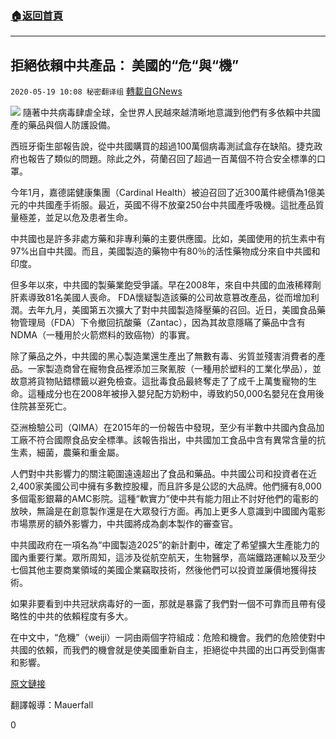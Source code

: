 ###  [:house:返回首頁](https://github.com/ourhimalayas/txt)
---

## 拒絕依賴中共產品： 美國的“危“與“機”
`2020-05-19 10:08 秘密翻译组` [轉載自GNews](https://gnews.org/zh-hant/207218/)

![](https://s3.amazonaws.com/gnews-media-offload/wp-content/uploads/2020/05/19100423/Picture-1-202.png)
隨著中共病毒肆虐全球，全世界人民越來越清晰地意識到他們有多依賴中共國產的藥品與個人防護設備。

西班牙衛生部報告說，從中共國購買的超過100萬個病毒測試盒存在缺陷。捷克政府也報告了類似的問題。除此之外，荷蘭召回了超過一百萬個不符合安全標準的口罩。

今年1月，嘉德諾健康集團（Cardinal Health）被迫召回了近300萬件總價為1億美元的中共國產手術服。最近，英國不得不放棄250台中共國產呼吸機。這批產品質量極差，並足以危及患者生命。

中共國也是許多非處方藥和非專利藥的主要供應國。比如，美國使用的抗生素中有97%出自中共國。而且，美國製造的藥物中有80％的活性藥物成分來自中共國和印度。

但多年以來，中共國的製藥業飽受爭議。早在2008年，來自中共國的血液稀釋劑肝素導致81名美國人喪命。 FDA懷疑製造該藥的公司故意篡改產品，從而增加利潤。去年九月，美國第五次擴大了對中共國製造降壓藥的召回。近日，美國食品藥物管理局（FDA）下令撤回抗酸藥（Zantac），因為其故意隱瞞了藥品中含有NDMA（一種用於火箭燃料的致癌物）的事實。

除了藥品之外，中共國的黑心製造業還生產出了無數有毒、劣質並殘害消費者的產品。一家製造商曾在寵物食品裡添加三聚氰胺（一種用於塑料的工業化學品），並故意將貨物貼錯標籤以避免檢查。這批毒食品最終奪走了了成千上萬隻寵物的生命。這種成分也在2008年被摻入嬰兒配方奶粉中，導致約50,000名嬰兒在食用後住院甚至死亡。

亞洲檢驗公司（QIMA）在2015年的一份報告中發現，至少有半數中共國內食品加工廠不符合國際食品安​​全標準。該報告指出，中共國加工食品中含有異常含量的抗生素，細菌，農藥和重金屬。

人們對中共影響力的關注範圍遠遠超出了食品和藥品。中共國公司和投資者在近2,400家美國公司中擁有多數控股權，而且許多是公認的大品牌。他們擁有8,000多個電影銀幕的AMC影院。這種“軟實力”使中共有能力阻止不討好他們的電影的放映，無論是在創意製作還是在大眾發行方面。再加上更多人意識到中國國內電影市場票房的額外影響力，中共國將成為劇本製作的審查官。

中共國政府在​​一項名為“中國製造2025”的新計劃中，確定了希望擴大生產能力的國內重要行業。眾所周知，這涉及從航空航天，生物醫學，高端鐵路運輸以及至少七個其他主要商業領域的美國企業竊取技術，然後他們可以投資並廉價地獲得技術。

如果非要看到中共冠狀病毒好的一面，那就是暴露了我們對一個不可靠而且帶有侵略性的中共的依賴程度有多大。

在中文中，“危機”（weiji）一詞由兩個字符組成：危險和機會。我們的危險使對中共國的依賴，而我們的機會就是使美國重新自主，拒絕從中共國的出口再受到傷害和影響。

[原文鏈接](https://www.washingtontimes.com/news/2020/may/18/americas-dependence-on-the-chinese-communist-party/)

翻譯報導：Mauerfall

0
